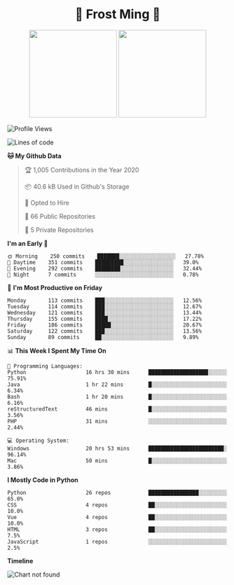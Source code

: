 <h1 align="center">🦄 Frost Ming 🐍</h1>

<p align="center">
  <img height="200" src="https://github-readme-stats.vercel.app/api?username=frostming&show_icons=true&theme=dracula&include_all_commits=true" />
  <img height="200" src="https://github-readme-stats.vercel.app/api/top-langs/?username=frostming&theme=dracula&show_icons=true" />
</p>

<!--START_SECTION:waka-->
![Profile Views](http://img.shields.io/badge/Profile%20Views-7-blue)

![Lines of code](https://img.shields.io/badge/From%20Hello%20World%20I%27ve%20Written-13.6%20million%20lines%20of%20code-blue)

**🐱 My Github Data** 

> 🏆 1,005 Contributions in the Year 2020
 > 
> 📦 40.6 kB Used in Github's Storage 
 > 
> 💼 Opted to Hire
 > 
> 📜 66 Public Repositories
 > 
> 🔑 5 Private Repositories 

**I'm an Early 🐤** 

```text
🌞 Morning    250 commits    ███████░░░░░░░░░░░░░░░░░░   27.78% 
🌆 Daytime    351 commits    █████████░░░░░░░░░░░░░░░░   39.0% 
🌃 Evening    292 commits    ████████░░░░░░░░░░░░░░░░░   32.44% 
🌙 Night      7 commits      ░░░░░░░░░░░░░░░░░░░░░░░░░   0.78%

```
📅 **I'm Most Productive on Friday** 

```text
Monday       113 commits    ███░░░░░░░░░░░░░░░░░░░░░░   12.56% 
Tuesday      114 commits    ███░░░░░░░░░░░░░░░░░░░░░░   12.67% 
Wednesday    121 commits    ███░░░░░░░░░░░░░░░░░░░░░░   13.44% 
Thursday     155 commits    ████░░░░░░░░░░░░░░░░░░░░░   17.22% 
Friday       186 commits    █████░░░░░░░░░░░░░░░░░░░░   20.67% 
Saturday     122 commits    ███░░░░░░░░░░░░░░░░░░░░░░   13.56% 
Sunday       89 commits     ██░░░░░░░░░░░░░░░░░░░░░░░   9.89%

```


📊 **This Week I Spent My Time On** 

```text
💬 Programming Languages: 
Python                   16 hrs 30 mins      ███████████████████░░░░░░   75.91% 
Java                     1 hr 22 mins        █░░░░░░░░░░░░░░░░░░░░░░░░   6.34% 
Bash                     1 hr 20 mins        █░░░░░░░░░░░░░░░░░░░░░░░░   6.16% 
reStructuredText         46 mins             █░░░░░░░░░░░░░░░░░░░░░░░░   3.56% 
PHP                      31 mins             ░░░░░░░░░░░░░░░░░░░░░░░░░   2.44%

💻 Operating System: 
Windows                  20 hrs 53 mins      ████████████████████████░   96.14% 
Mac                      50 mins             █░░░░░░░░░░░░░░░░░░░░░░░░   3.86%

```

**I Mostly Code in Python** 

```text
Python                   26 repos            ████████████████░░░░░░░░░   65.0% 
CSS                      4 repos             ██░░░░░░░░░░░░░░░░░░░░░░░   10.0% 
Vue                      4 repos             ██░░░░░░░░░░░░░░░░░░░░░░░   10.0% 
HTML                     3 repos             ██░░░░░░░░░░░░░░░░░░░░░░░   7.5% 
JavaScript               1 repos             ░░░░░░░░░░░░░░░░░░░░░░░░░   2.5%

```


**Timeline**

![Chart not found](https://github.com/frostming/frostming/blob/master/charts/bar_graph.png) 


<!--END_SECTION:waka-->
